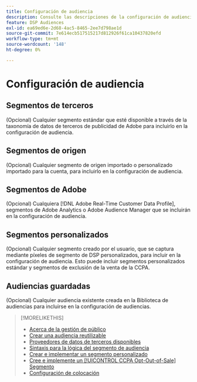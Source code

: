 ```yaml
---
title: Configuración de audiencia
description: Consulte las descripciones de la configuración de audiencia disponible.
feature: DSP Audiences
exl-id: ea69ed6e-2d68-4ac5-8465-2ee7d798ae1d
source-git-commit: 7e614ecb517515217d812926f61ca10437820efd
workflow-type: tm+mt
source-wordcount: '148'
ht-degree: 0%

---
```


# Configuración de audiencia

## Segmentos de terceros

(Opcional) Cualquier segmento estándar que esté disponible a través de la taxonomía de datos de terceros de publicidad de Adobe para incluirlo en la configuración de audiencia.

## Segmentos de origen

(Opcional) Cualquier segmento de origen importado o personalizado importado para la cuenta, para incluirlo en la configuración de audiencia.

## Segmentos de Adobe

(Opcional) Cualquiera [!DNL Adobe Real-Time Customer Data Profile], segmentos de Adobe Analytics o Adobe Audience Manager que se incluirán en la configuración de audiencia.

## Segmentos personalizados

(Opcional) Cualquier segmento creado por el usuario, que se captura mediante píxeles de segmento de DSP personalizados, para incluir en la configuración de audiencia. Esto puede incluir segmentos personalizados estándar y segmentos de exclusión de la venta de la CCPA.

## Audiencias guardadas

(Opcional) Cualquier audiencia existente creada en la Biblioteca de audiencias para incluirse en la configuración de audiencias.

>[!MORELIKETHIS]
>
>* [Acerca de la gestión de público](audience-about.md)
>* [Crear una audiencia reutilizable](reusable-audience-create.md)
>* [Proveedores de datos de terceros disponibles](third-party-data-providers.md)
>* [Sintaxis para la lógica del segmento de audiencia](audience-segment-logic-syntax.md)
>* [Crear e implementar un segmento personalizado](custom-segment-create.md)
>* [Cree e implemente un [!UICONTROL CCPA Opt-Out-of-Sale] Segmento](ccpa-opt-out-segment-create.md)
>* [Configuración de colocación](/help/dsp/campaign-management/placements/placement-settings.md)

